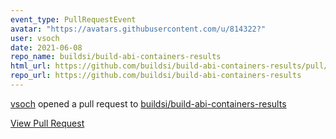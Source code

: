 ```yaml
---
event_type: PullRequestEvent
avatar: "https://avatars.githubusercontent.com/u/814322?"
user: vsoch
date: 2021-06-08
repo_name: buildsi/build-abi-containers-results
html_url: https://github.com/buildsi/build-abi-containers-results/pull/1
repo_url: https://github.com/buildsi/build-abi-containers-results
---
```


<a href='https://github.com/vsoch' target='_blank'>vsoch</a> opened a pull request to <a href='https://github.com/buildsi/build-abi-containers-results' target='_blank'>buildsi/build-abi-containers-results</a>

<a href='https://github.com/buildsi/build-abi-containers-results/pull/1' target='_blank'>View Pull Request</a>